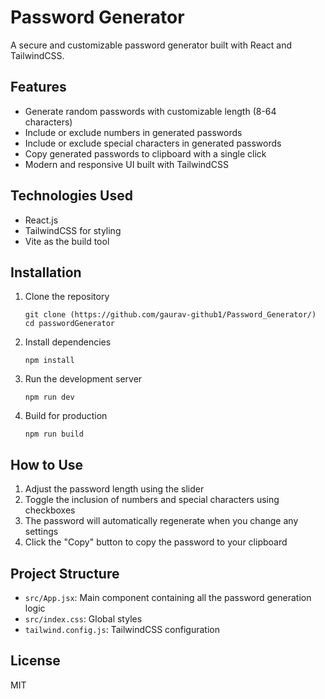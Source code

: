 # Password Generator

A secure and customizable password generator built with React and TailwindCSS.

## Features

- Generate random passwords with customizable length (8-64 characters)
- Include or exclude numbers in generated passwords
- Include or exclude special characters in generated passwords
- Copy generated passwords to clipboard with a single click
- Modern and responsive UI built with TailwindCSS

## Technologies Used

- React.js
- TailwindCSS for styling
- Vite as the build tool

## Installation

1. Clone the repository
   ```
   git clone (https://github.com/gaurav-github1/Password_Generator/)
   cd passwordGenerator
   ```

2. Install dependencies
   ```
   npm install
   ```

3. Run the development server
   ```
   npm run dev
   ```

4. Build for production
   ```
   npm run build
   ```

## How to Use

1. Adjust the password length using the slider
2. Toggle the inclusion of numbers and special characters using checkboxes
3. The password will automatically regenerate when you change any settings
4. Click the "Copy" button to copy the password to your clipboard

## Project Structure

- `src/App.jsx`: Main component containing all the password generation logic
- `src/index.css`: Global styles
- `tailwind.config.js`: TailwindCSS configuration

## License

MIT
